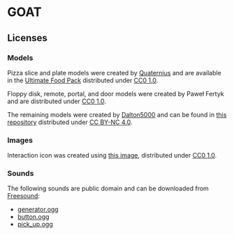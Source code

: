 # GOAT

## Licenses

### Models

Pizza slice and plate models were created by [Quaternius](quaternius.com)
and are available in the [Ultimate Food Pack](
https://drive.google.com/drive/folders/1zMfN7q9VU80M7mLAbBBJyY2OdoXslbl1?usp=sharing
) distributed under [CC0 1.0](https://creativecommons.org/publicdomain/zero/1.0/).

Floppy disk, remote, portal, and door models were created by Paweł Fertyk and are distributed under
[CC0 1.0](https://creativecommons.org/publicdomain/zero/1.0/).

The remaining models were created by [Dalton5000](https://twitter.com/dalton8000)
and can be found in [this repository](https://github.com/Byteron/robo-platformer)
distributed under [CC BY-NC 4.0](https://creativecommons.org/licenses/by-nc/4.0/).

### Images

Interaction icon was created using [this image](
https://publicdomainvectors.org/en/free-clipart/Silhouette-of-hand-palm/36250.html
), distributed under [CC0 1.0](https://creativecommons.org/publicdomain/zero/1.0/).

### Sounds

The following sounds are public domain and can be downloaded from
[Freesound](https://freesound.org):

* [generator.ogg](https://freesound.org/people/DiscoveryME/sounds/367175/)
* [button.ogg](https://freesound.org/people/LamaMakesMusic/sounds/403556/)
* [pick_up.ogg](https://freesound.org/people/SilverIllusionist/sounds/411177/)
